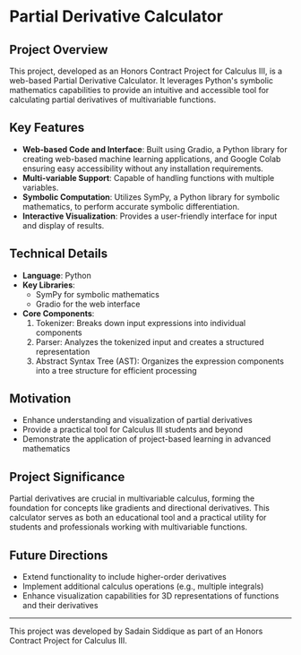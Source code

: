 # Partial Derivative Calculator

## Project Overview
This project, developed as an Honors Contract Project for Calculus III, is a web-based Partial Derivative Calculator. It leverages Python's symbolic mathematics capabilities to provide an intuitive and accessible tool for calculating partial derivatives of multivariable functions.

## Key Features
- **Web-based Code and Interface**: Built using Gradio, a Python library for creating web-based machine learning applications, and Google Colab ensuring easy accessibility without any installation requirements.
- **Multi-variable Support**: Capable of handling functions with multiple variables.
- **Symbolic Computation**: Utilizes SymPy, a Python library for symbolic mathematics, to perform accurate symbolic differentiation.
- **Interactive Visualization**: Provides a user-friendly interface for input and display of results.

## Technical Details
- **Language**: Python
- **Key Libraries**: 
  - SymPy for symbolic mathematics
  - Gradio for the web interface
- **Core Components**:
  1. Tokenizer: Breaks down input expressions into individual components
  2. Parser: Analyzes the tokenized input and creates a structured representation
  3. Abstract Syntax Tree (AST): Organizes the expression components into a tree structure for efficient processing

## Motivation
- Enhance understanding and visualization of partial derivatives
- Provide a practical tool for Calculus III students and beyond
- Demonstrate the application of project-based learning in advanced mathematics

## Project Significance
Partial derivatives are crucial in multivariable calculus, forming the foundation for concepts like gradients and directional derivatives. This calculator serves as both an educational tool and a practical utility for students and professionals working with multivariable functions.

## Future Directions
- Extend functionality to include higher-order derivatives
- Implement additional calculus operations (e.g., multiple integrals)
- Enhance visualization capabilities for 3D representations of functions and their derivatives

---

This project was developed by Sadain Siddique as part of an Honors Contract Project for Calculus III.
